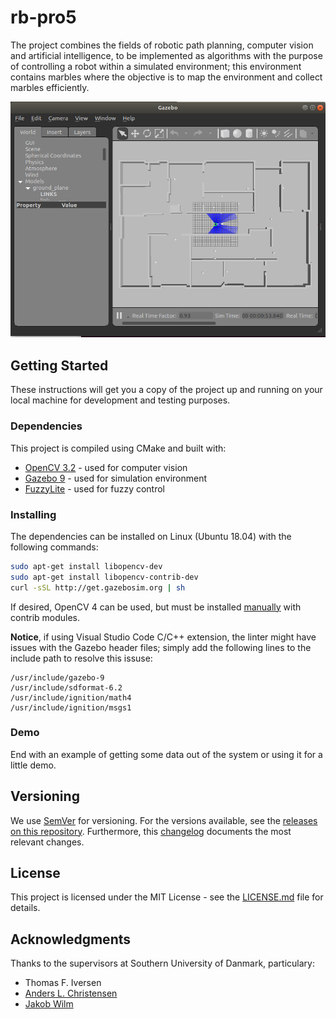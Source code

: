 # rb-pro5

The project combines the fields of robotic path planning, computer vision and artificial intelligence, to be implemented as algorithms with the purpose of controlling a robot within a simulated environment; this environment contains marbles where the objective is to map the environment and collect marbles efficiently.

![gazebo-sreenshot](assets/img/gazebo-sim-screenshot.png "Gazebo screenshot")

## Getting Started

These instructions will get you a copy of the project up and running on your local machine for development and testing purposes.

### Dependencies

This project is compiled using CMake and built with:

* [OpenCV 3.2](https://opencv.org/) - used for computer vision
* [Gazebo 9](http://gazebosim.org/) - used for simulation environment
* [FuzzyLite](https://fuzzylite.com/) - used for fuzzy control

### Installing

The dependencies can be installed on Linux (Ubuntu 18.04) with the following commands:

```bash
sudo apt-get install libopencv-dev
sudo apt-get install libopencv-contrib-dev
curl -sSL http://get.gazebosim.org | sh
```

If desired, OpenCV 4 can be used, but must be installed [manually](https://www.learnopencv.com/install-opencv-4-on-ubuntu-18-04/) with contrib modules.

**Notice**, if using Visual Studio Code C/C++ extension, the linter might have issues with the Gazebo header files; simply add the following lines to the include path to resolve this issuse:

```
/usr/include/gazebo-9
/usr/include/sdformat-6.2
/usr/include/ignition/math4
/usr/include/ignition/msgs1
```

### Demo

End with an example of getting some data out of the system or using it for a little demo.

## Versioning

We use [SemVer](http://semver.org/) for versioning. For the versions available, see the [releases on this repository](https://github.com/martinandrovich/rb-pro5/releases). Furthermore, this [changelog](https://github.com/martinandrovich/rb-pro5/blob/master/CHANGELOG.md) documents the most relevant changes.

## License

This project is licensed under the MIT License - see the [LICENSE.md](LICENSE.md) file for details.

## Acknowledgments

Thanks to the supervisors at Southern University of Danmark, particulary:

* Thomas F. Iversen
* [Anders L. Christensen](http://home.iscte-iul.pt/~alcen/)
* [Jakob Wilm](https://github.com/jakobwilm)
